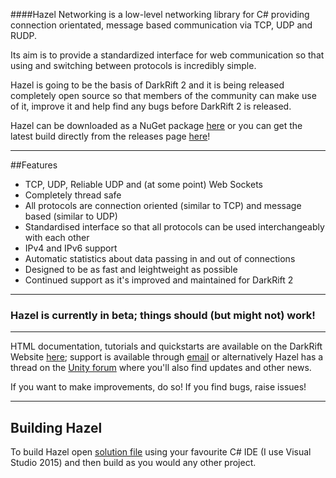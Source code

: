 ####Hazel Networking is a low-level networking library for C# providing connection orientated, message based communication via TCP, UDP and RUDP.

Its aim is to provide a standardized interface for web communication so that using and switching between protocols is incredibly simple.

Hazel is going to be the basis of DarkRift 2 and it is being released completely open source so that members of the community can make use of it, improve it and help find any bugs before DarkRift 2 is released.

Hazel can be downloaded as a NuGet package [here](https://www.nuget.org/packages/DarkRiftNetworking.Hazel/) or you can get the latest build directly from the releases page [here](/../../releases)!

-----

##Features
- TCP, UDP, Reliable UDP and (at some point) Web Sockets
- Completely thread safe
- All protocols are connection oriented (similar to TCP) and message based (similar to UDP)
- Standardised interface so that all protocols can be used interchangeably with each other
- IPv4 and IPv6 support
- Automatic statistics about data passing in and out of connections
- Designed to be as fast and leightweight as possible
- Continued support as it's improved and maintained for DarkRift 2

-----

### Hazel is currently in beta; things should (but might not) work!

-----

HTML documentation, tutorials and quickstarts are available on the DarkRift Website [here](http://www.darkriftnetworking.com/docs); support is available through [email](jamie@darkriftnetworking.com) or alternatively Hazel has a thread on the [Unity forum](http://forum.unity3d.com/threads/hazel-networking-open-source-rudp-tcp-library.409863/) where you'll also find updates and other news.

If you want to make improvements, do so! If you find bugs, raise issues!

-----

## Building Hazel

To build Hazel open [solution file](Hazel.sln) using your favourite C# IDE (I use Visual Studio 2015) and then build as you would any other project.
